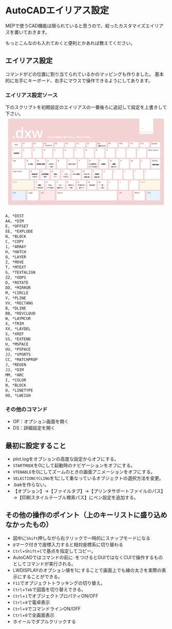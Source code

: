 # AutoCADエイリアス設定
MEPで使うCAD機能は限られていると思うので、絞ったカスタマイズエイリアスを置いておきます。

もっとこんなのも入れておくと便利とかあれば教えてください。

## エイリアス設定
コマンドがどの位置に割り当てられているかのマッピングも作りました。
基本的に左手にキーボード、右手にマウスで操作できるようにしてあります。

### エイリアス設定ソース
下のスクリプトを初期設定のエイリアスの一番後ろに追記して設定を上書きして下さい。
![](img/img201128.png)　

```
A, *DIST
AA, *DIM
E, *OFFSET
EE,	*EXPLODE
N, *BLOCK
C, *COPY
1, *ARRAY
H, *HATCH
Q, *LAYER
Z, *MOVE
T, *MTEXT
G, *TEXTALIGN
ZZ, *OOPS
D, *ROTATE
DD, *MIRROR
M, *CIRCLE
V, *PLINE
VV, *RECTANG
B, *DLINE
BB, *REVCLOUD 
W, *LAYMCUR
X, *TRIM
XX, *LAYDEL
S, *XREF
SS, *EXTEND
U, *MSPACE
UU, *PSPACE
JJ,	*VPORTS
CC,	*MATCHPROP
J, *REGEN
JJ, *DIM
MM, *ARC
I, *COLOR
N, *BLOCK
O, *LINETYPE
OO, *LWEIGH
```
### その他のコマンド
* OP：オプション画面を開く
* DS：詳細設定を開く

## 最初に設定すること
* plot.logをオプションの高度な設定からオフにする。
* `STARTMODE`を0にして起動時のナビゲーションをオフにする。
* `VTENABLE`を0にしてズームのときの画面アニメーションをオフにする。
* `SELECTIONCYCLING`を1にして重なっているオブジェクトの選択方法を変更。
* .bakを作らない。
* 【オプション】→【ファイルタブ】→【プリンタサポートファイルのパス】→【印刷スタイルテーブル検索パス】にペン設定を追加する。

## その他の操作のポイント（上のキーリストに盛り込めなかったもの）
* 図中に`Shift`押しながら右クリックで一時的にスナップモードになる
* `@`マーク付きで座標入力すると相対座標系に切り替わる
* `Ctrl`+`Shift`+`C`で基点を指定してコピー。
* AutoCADではコマンドの前に`-`をつけるとGUIではなくCUIで操作するものとしてコマンドが実行される。
* LWDISPLAYのオプション値を1にすることで画面上でも線の太さを実際の表示にすることができる。
* `F11`でオブジェクトトラッキングの切り替え。
* `Ctrl`+`Tab`で図面を切り替えできる。
* `Ctrl`+`1`でオブジェクトプロパティON/OFF
* `Ctrl`+`8`で電卓表示
* `Ctrl`+`9`でコマンドラインON/OFF
* `Ctrl`+`0`で全画面表示
* ホイールでダブルクリックする 

